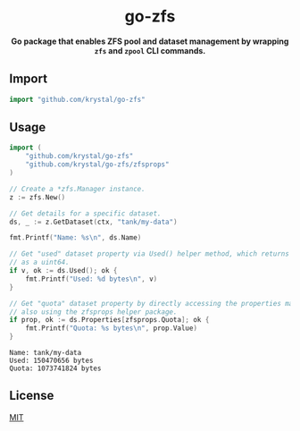 <h1 align="center">
  go-zfs
</h1>

<p align="center">
  <strong>
    Go package that enables ZFS pool and dataset management by wrapping
    <code>zfs</code> and <code>zpool</code> CLI commands.
  </strong>
</p>

## Import

```go
import "github.com/krystal/go-zfs"
```

## Usage

```go
import (
	"github.com/krystal/go-zfs"
	"github.com/krystal/go-zfs/zfsprops"
)

// Create a *zfs.Manager instance.
z := zfs.New()

// Get details for a specific dataset.
ds, _ := z.GetDataset(ctx, "tank/my-data")

fmt.Printf("Name: %s\n", ds.Name)

// Get "used" dataset property via Used() helper method, which returns the value
// as a uint64.
if v, ok := ds.Used(); ok {
	fmt.Printf("Used: %d bytes\n", v)
}

// Get "quota" dataset property by directly accessing the properties map, while
// also using the zfsprops helper package.
if prop, ok := ds.Properties[zfsprops.Quota]; ok {
	fmt.Printf("Quota: %s bytes\n", prop.Value)
}
```

```
Name: tank/my-data
Used: 150470656 bytes
Quota: 1073741824 bytes
```

## License

[MIT](https://github.com/krystal/go-zfs/blob/main/LICENSE)
